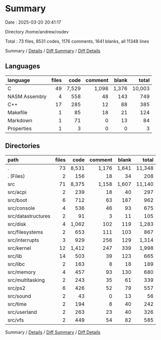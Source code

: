 # Summary

Date : 2025-03-20 20:41:17

Directory /home/andrew/osdev

Total : 73 files,  8531 codes, 1176 comments, 1641 blanks, all 11348 lines

Summary / [Details](details.md) / [Diff Summary](diff.md) / [Diff Details](diff-details.md)

## Languages
| language | files | code | comment | blank | total |
| :--- | ---: | ---: | ---: | ---: | ---: |
| C | 49 | 7,529 | 1,098 | 1,376 | 10,003 |
| NASM Assembly | 4 | 558 | 48 | 143 | 749 |
| C++ | 17 | 285 | 12 | 88 | 385 |
| Makefile | 1 | 85 | 18 | 21 | 124 |
| Markdown | 1 | 71 | 0 | 13 | 84 |
| Properties | 1 | 3 | 0 | 0 | 3 |

## Directories
| path | files | code | comment | blank | total |
| :--- | ---: | ---: | ---: | ---: | ---: |
| . | 73 | 8,531 | 1,176 | 1,641 | 11,348 |
| . (Files) | 2 | 156 | 18 | 34 | 208 |
| src | 71 | 8,375 | 1,158 | 1,607 | 11,140 |
| src/acpi | 2 | 239 | 18 | 40 | 297 |
| src/boot | 6 | 712 | 63 | 187 | 962 |
| src/console | 4 | 536 | 46 | 93 | 675 |
| src/datastructures | 2 | 91 | 3 | 11 | 105 |
| src/disk | 4 | 1,062 | 102 | 119 | 1,283 |
| src/filesystems | 2 | 653 | 111 | 103 | 867 |
| src/interrupts | 3 | 929 | 256 | 129 | 1,314 |
| src/kernel | 12 | 1,412 | 247 | 339 | 1,998 |
| src/lib | 14 | 503 | 39 | 123 | 665 |
| src/libc | 2 | 163 | 8 | 18 | 189 |
| src/memory | 4 | 457 | 93 | 130 | 680 |
| src/multitasking | 2 | 243 | 35 | 61 | 339 |
| src/ps2 | 6 | 426 | 52 | 79 | 557 |
| src/sound | 2 | 43 | 0 | 13 | 56 |
| src/time | 2 | 194 | 8 | 40 | 242 |
| src/userland | 2 | 263 | 23 | 40 | 326 |
| src/vfs | 2 | 449 | 54 | 82 | 585 |

Summary / [Details](details.md) / [Diff Summary](diff.md) / [Diff Details](diff-details.md)
